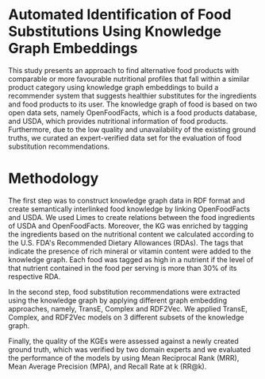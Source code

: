 # Automated Identification of Food Substitutions Using Knowledge Graph Embeddings

This study presents an approach to find alternative food products with comparable or more favourable nutritional profiles that fall within a similar product category using knowledge graph embeddings to build a recommender system that suggests healthier substitutes for the ingredients and food products to its user. The knowledge graph of food is based on two open data sets, namely OpenFoodFacts, which is a food products database, and USDA, which provides nutritional information of food products. Furthermore, due to the low quality and unavailability of the existing ground truths, we curated an expert-verified data set for the evaluation of food substitution recommendations.

# Methodology

The first step was to construct knowledge graph data in RDF format and create semantically interlinked food knowledge by linking OpenFoodFacts and USDA. We used Limes to create relations between the food ingredients of USDA and OpenFoodFacts. Moreover, the KG was enriched by tagging the ingredients based on the nutritional content we calculated according to the U.S. FDA's Recommended Dietary Allowances (RDAs). The tags that indicate the presence of rich mineral or vitamin content were added to the knowledge graph. Each food was tagged as high in a nutrient if the level of that nutrient contained in the food per serving is more than 30% of its respective RDA.

In the second step, food substitution recommendations were extracted using the knowledge graph by applying different graph embedding approaches, namely, TransE, Complex and RDF2Vec. We applied TransE, Complex, and RDF2Vec models on 3 different subsets of the knowledge graph.

Finally, the quality of the KGEs were assessed against a newly created ground truth, which was verified by two domain experts and we evaluated the performance of the models by using Mean Reciprocal Rank (MRR), Mean Average Precision (MPA), and Recall Rate at k (RR@k).
